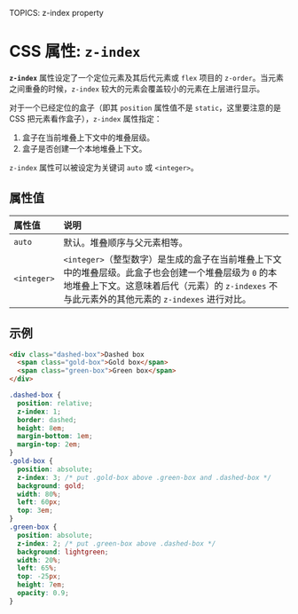 TOPICS: z-index property

# CSS 属性: `z-index`

**`z-index`** 属性设定了一个定位元素及其后代元素或 `flex` 项目的 `z-order`。当元素之间重叠的时候，`z-index` 较大的元素会覆盖较小的元素在上层进行显示。

对于一个已经定位的盒子（即其 `position` 属性值不是 `static`，这里要注意的是 CSS 把元素看作盒子），`z-index` 属性指定：

1. 盒子在当前堆叠上下文中的堆叠层级。
1. 盒子是否创建一个本地堆叠上下文。

`z-index` 属性可以被设定为关键词 `auto` 或 `<integer>`。

## 属性值

| 属性值 | 说明 |
| :--- | :--- |
| `auto` | 默认。堆叠顺序与父元素相等。|
| `<integer>` | `<integer>`（整型数字）是生成的盒子在当前堆叠上下文中的堆叠层级。此盒子也会创建一个堆叠层级为 `0` 的本地堆叠上下文。这意味着后代（元素）的 `z-indexes` 不与此元素外的其他元素的 `z-indexes` 进行对比。

## 示例

```html
<div class="dashed-box">Dashed box
  <span class="gold-box">Gold box</span>
  <span class="green-box">Green box</span>
</div>
```

```css
.dashed-box {
  position: relative;
  z-index: 1;
  border: dashed;
  height: 8em;
  margin-bottom: 1em;
  margin-top: 2em;
}
.gold-box {
  position: absolute;
  z-index: 3; /* put .gold-box above .green-box and .dashed-box */
  background: gold;
  width: 80%;
  left: 60px;
  top: 3em;
}
.green-box {
  position: absolute;
  z-index: 2; /* put .green-box above .dashed-box */
  background: lightgreen;
  width: 20%;
  left: 65%;
  top: -25px;
  height: 7em;
  opacity: 0.9;
}
```
